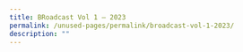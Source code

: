 ```yaml
---
title: BRoadcast Vol 1 – 2023
permalink: /unused-pages/permalink/broadcast-vol-1-2023/
description: ""
---
```

